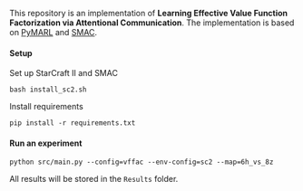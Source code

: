 This repository is an implementation of **Learning Effective Value Function Factorization via Attentional Communication**. The implementation is based on [PyMARL](https://github.com/oxwhirl/pymarl) and [SMAC](https://github.com/oxwhirl/smac). 

#### Setup

Set up StarCraft II and SMAC

```shell
bash install_sc2.sh  
```

Install requirements

```shell
pip install -r requirements.txt 
```

#### Run an experiment

```shell
python src/main.py --config=vffac --env-config=sc2 --map=6h_vs_8z  
```

All results will be stored in the `Results` folder.

